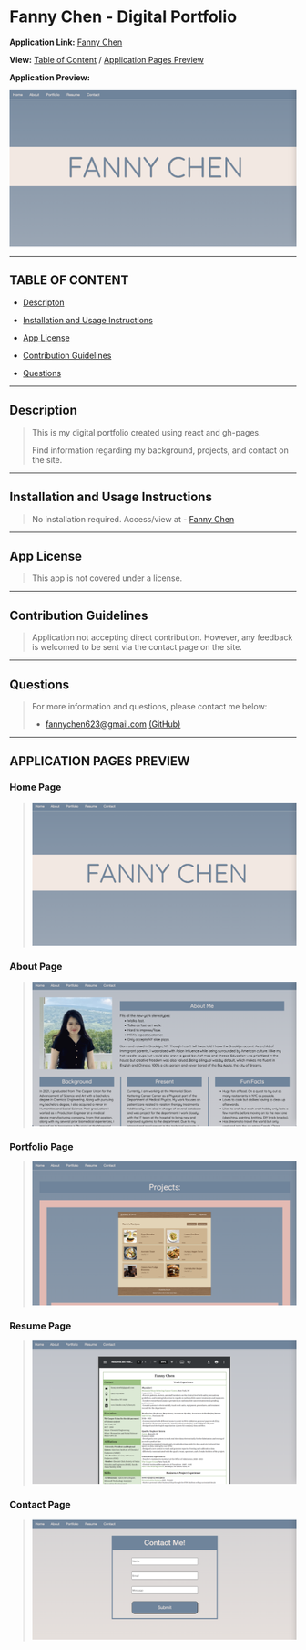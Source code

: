 # Fanny Chen - Digital Portfolio

**Application Link:** [Fanny Chen](https://fannychen623.github.io/Fanny-Chen-Digital-Portfolio/)

**View:** [Table of Content](#table-of-content) / [Application Pages Preview](#application-pages-preview)

**Application Preview:**

![Fanny Chen](./src/assets/images/HomePage.png "Home Page")

---

## **TABLE OF CONTENT**

* [Descripton](#description)

* [Installation and Usage Instructions](#installation-and-usage-instructions)

* [App License](#app-license)

* [Contribution Guidelines](#contribution-guidelines)

* [Questions](#questions)

---

## Description

> This is my digital portfolio created using react and gh-pages.
> 
> Find information regarding my background, projects, and contact on the site.

---

## Installation and Usage Instructions 

> No installation required. 
> Access/view at - [Fanny Chen](https://fannychen623.github.io/Fanny-Chen-Digital-Portfolio/)

---

## App License 

> This app is not covered under a license.

---

## Contribution Guidelines 

> Application not accepting direct contribution.
> However, any feedback is welcomed to be sent via the contact page on the site.

---

## Questions 

> For more information and questions, please contact me below:
> * <fannychen623@gmail.com> [(GitHub)](https://github.com/fannychen623)

---

## **APPLICATION PAGES PREVIEW**
### Home Page
>![Home Page](./src/assets/images/HomePage.png "home page")
### About Page
>![About Page](./src/assets/images/AboutPage.png "about page")
### Portfolio Page
>![Portfolio Page](./src/assets/images/PortfolioPage.png "portfolio page")
### Resume Page
>![Resume Page](./src/assets/images/ResumePage.png "resume page")
### Contact Page
>![Contact Page](./src/assets/images/ContactPage.png "contact page")
